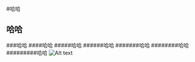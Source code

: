 #哈哈
## 哈哈
###哈哈
####哈哈
#####哈哈
######哈哈
#######哈哈
########哈哈
#########哈哈
 ![Alt text](https://raw.githubusercontent.com/ZLBer/new/master/planet_earth_venues_univearse_jupiter%5B1%5D.png)
